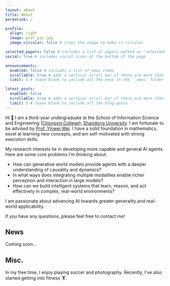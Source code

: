 ```yaml
---
layout: about
title: About
permalink: /

profile:
  align: right
  image: prof_pic.jpg
  image_circular: false # crops the image to make it circular

selected_papers: false # includes a list of papers marked as "selected={true}"
social: true # includes social icons at the bottom of the page

announcements:
  enabled: false # includes a list of news items
  scrollable: true # adds a vertical scroll bar if there are more than 3 news items
  limit: 5 # leave blank to include all the news in the `_news` folder

latest_posts:
  enabled: false
  scrollable: true # adds a vertical scroll bar if there are more than 3 new posts items
  limit: 3 # leave blank to include all the blog posts
---
```


Hi 👋 I am a third-year undergraduate at the School of Information Science and Engineering ([Chongxin College](https://baike.baidu.com/item/%E5%B1%B1%E4%B8%9C%E5%A4%A7%E5%AD%A6%E5%B4%87%E6%96%B0%E5%AD%A6%E5%A0%82/20809738)), [Shandong University](https://www.sdu.edu.cn/). I am fortunate to be advised by [Prof. Yinwei Wei](https://faculty.sdu.edu.cn/weiyinwei1/zh_CN/index.htm). I have a solid foundation in mathematics, excel at learning new concepts, and am self-motivated with strong execution skills.

My research interests lie in developing more capable and general AI agents. Here are some core problems I’m thinking about:
- How can generative world models provide agents with a deeper understanding of causality and dynamics?
- In what ways does integrating multiple modalities enable richer perception and interaction in large models?
- How can we build intelligent systems that learn, reason, and act effectively in complex, real-world environments?

I am passionate about advancing AI towards greater generality and real-world applicability.

If you have any questions, please feel free to contact me!

## News
Coming soon...

## Misc.
In my free time, I enjoy playing soccer and photography. Recently, I've also started getting into fitness 🏋️.

<!-- Write your biography here. Tell the world about yourself. Link to your favorite [subreddit](http://reddit.com). You can put a picture in, too. The code is already in, just name your picture `prof_pic.jpg` and put it in the `img/` folder.

Put your address / P.O. box / other info right below your picture. You can also disable any of these elements by editing `profile` property of the YAML header of your `_pages/about.md`. Edit `_bibliography/papers.bib` and Jekyll will render your [publications page](/al-folio/publications/) automatically.

Link to your social media connections, too. This theme is set up to use [Font Awesome icons](https://fontawesome.com/) and [Academicons](https://jpswalsh.github.io/academicons/), like the ones below. Add your Facebook, Twitter, LinkedIn, Google Scholar, or just disable all of them. -->
